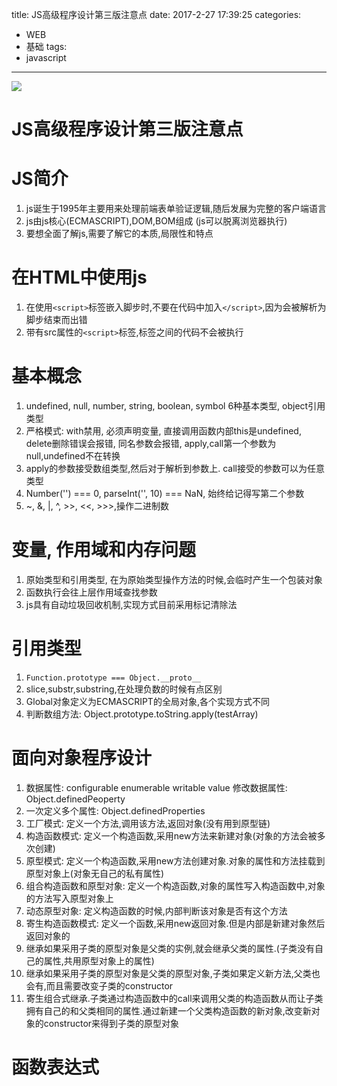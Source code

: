title: JS高级程序设计第三版注意点
date: 2017-2-27 17:39:25
categories:
- WEB
- 基础
tags:
- javascript
---
![](/blog/css/images/jsSummary.jpg)

# JS高级程序设计第三版注意点

# JS简介

1. js诞生于1995年主要用来处理前端表单验证逻辑,随后发展为完整的客户端语言
2. js由js核心(ECMASCRIPT),DOM,BOM组成 (js可以脱离浏览器执行)
3. 要想全面了解js,需要了解它的本质,局限性和特点

# 在HTML中使用js

1. 在使用`<script>`标签嵌入脚步时,不要在代码中加入`</script>`,因为会被解析为脚步结束而出错
2. 带有src属性的`<script>`标签,标签之间的代码不会被执行

# 基本概念

1. undefined, null, number, string, boolean, symbol 6种基本类型, object引用类型
2. 严格模式: with禁用, 必须声明变量, 直接调用函数内部this是undefined, delete删除错误会报错, 同名参数会报错, apply,call第一个参数为null,undefined不在转换
3. apply的参数接受数组类型,然后对于解析到参数上. call接受的参数可以为任意类型
4. Number('') === 0, parseInt('', 10) === NaN, 始终给记得写第二个参数
5. ~, &, |, ^, >>, <<, >>>,操作二进制数

# 变量, 作用域和内存问题

1. 原始类型和引用类型, 在为原始类型操作方法的时候,会临时产生一个包装对象
2. 函数执行会往上层作用域查找参数
3. js具有自动垃圾回收机制,实现方式目前采用标记清除法

# 引用类型

1. `Function.prototype === Object.__proto__`
2. slice,substr,substring,在处理负数的时候有点区别
3. Global对象定义为ECMASCRIPT的全局对象,各个实现方式不同
4. 判断数组方法: Object.prototype.toString.apply(testArray)

# 面向对象程序设计
1. 数据属性: configurable enumerable writable value 修改数据属性: Object.definedPeoperty
2. 一次定义多个属性: Object.definedProperties
3. 工厂模式: 定义一个方法,调用该方法,返回对象(没有用到原型链)
4. 构造函数模式: 定义一个构造函数,采用new方法来新建对象(对象的方法会被多次创建)
5. 原型模式: 定义一个构造函数,采用new方法创建对象.对象的属性和方法挂载到原型对象上(对象无自己的私有属性)
6. 组合构造函数和原型对象: 定义一个构造函数,对象的属性写入构造函数中,对象的方法写入原型对象上
7. 动态原型对象: 定义构造函数的时候,内部判断该对象是否有这个方法
8. 寄生构造函数模式: 定义一个函数,采用new返回对象.但是内部是新建对象然后返回对象的
9. 继承如果采用子类的原型对象是父类的实例,就会继承父类的属性.(子类没有自己的属性,共用原型对象上的属性)
10. 继承如果采用子类的原型对象是父类的原型对象,子类如果定义新方法,父类也会有,而且需要改变子类的constructor
11. 寄生组合式继承.子类通过构造函数中的call来调用父类的构造函数从而让子类拥有自己的和父类相同的属性.通过新建一个父类构造函数的新对象,改变新对象的constructor来得到子类的原型对象

# 函数表达式